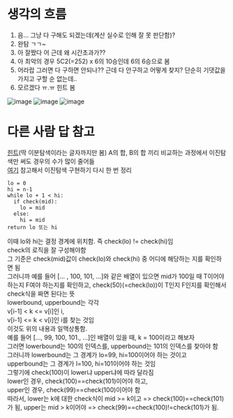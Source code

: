 # 생각의 흐름
1. 음... 그냥 다 구해도 되겠는데(계산 실수로 인해 잘 못 판단함)?
2. 완탐 ㄱㄱ~
3. 아 잘짰다 어 근데 왜 시간초과가??
4. 아 최악의 경우 5C2(=252) x 6의 10승인데 6의 6승으로 봄
5. 어라랍 그러면 다 구하면 안되나?? 근데 다 안구하고 어떻게 찾지? 단순히 기댓값을 가지고 구할 순 없는데..
6. 모르겠다 ㅠ.ㅠ 힌트 봄

![image](https://github.com/user-attachments/assets/59fc3e22-f5c6-4045-aede-985882da75a5)
![image](https://github.com/user-attachments/assets/9da4959b-122a-4ac4-bcd0-2422c8cc8c93)
![image](https://github.com/user-attachments/assets/d9eb3044-f0e1-43c1-9467-4287fdd5dfdd)


# 다른 사람 답 참고
[힌트](https://velog.io/@oxboxx/%EC%A3%BC%EC%82%AC%EC%9C%84-%EA%B3%A0%EB%A5%B4%EA%B8%B0-%EC%B9%B4%EC%B9%B4%EC%98%A4-%EA%B2%A8%EC%9A%B8-%EC%9D%B8%ED%84%B4%EC%8B%AD-Lv.-3-Python)(딱 이분탐색이라는 글자까지만 봄) A의 합, B의 합 끼리 비교하는 과정에서 이진탐색만 써도 경우의 수가 많이 줄어듦<br>
[여기](https://www.acmicpc.net/blog/view/109) 참고해서 이진탐색 구현하기 다시 한 번 정리<br>
```
lo = 0
hi = n-1
while lo + 1 < hi:
  if check(mid):
    lo = mid
  else:
    hi = mid
return lo 또는 hi
```
이때 lo와 hi는 결정 경계에 위치함. 즉 check(lo) != check(hi)임<br>
check의 로직을 잘 구성해야함<br>
그 기준은 check(mid)값이 check(lo)와 check(hi) 중 어디에 해당하는 지를 확인하면 됨<br>
그러니까 예를 들어 \[... , 100, 101, ...\]와 같은 배열이 있으면 mid가 100일 때 T이어야 하는지 F여야 하는지를 확인하고, check(50)(=check(lo))이 T인지 F인지를 확인해서 check식을 짜면 된다는 뜻<br>
lowerbound, upperbound는 각각<br>
v\[i-1\] < k <= v\[i\]인 i,<br>
v\[i-1\] <= k < v\[i\]인 i를 찾는 것임<br>
이것도 위의 내용과 일맥상통함. <br>
예를 들어 \[..., 99, 100, 101., ...\]인 배열이 있을 때, k = 100이라고 해보자<br>
그러면 lowerbound는 100의 인덱스를, upperbound는 101의 인덱스를 찾아야 함<br>
그러니까 lowerbound는 그 경계가 lo=99, hi=100이어야 하는 것이고<br>
upperbound는 그 경계가 l=100, hi=101이어야 하는 것임<br>
그렇기에 check(100)이 lower냐 upper냐에 따라 달라짐<br>
lower인 경우, check(100)==check(101)이어야 하고,<br>
upper인 경우, check(99)==check(100)이어야 함<br>
따라서, lower는 k에 대한 check식이 mid >= k이고 => check(100)==check(101)가 됨, upper는 mid > k이어야 => check(99)==check(100)!=check(101)가 됨.


